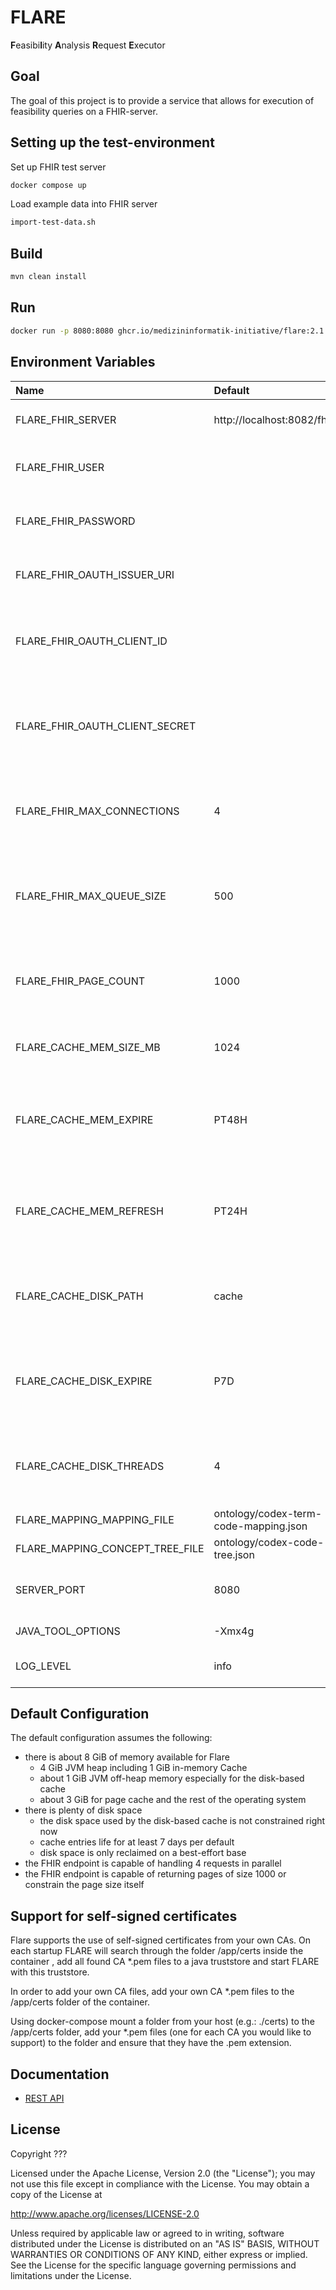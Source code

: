 # FLARE

**F**easibi**l**ity **A**nalysis **R**equest **E**xecutor

## Goal

The goal of this project is to provide a service that allows for execution of feasibility queries on a FHIR-server.

## Setting up the test-environment

Set up FHIR test server

```sh
docker compose up
```

Load example data into FHIR server

```sh
import-test-data.sh
```

## Build

```sh
mvn clean install
```

## Run

```sh
docker run -p 8080:8080 ghcr.io/medizininformatik-initiative/flare:2.1
```

## Environment Variables

| Name                              | Default                               | Description                                                                                      |
|:----------------------------------|:--------------------------------------|:-------------------------------------------------------------------------------------------------|
| FLARE_FHIR_SERVER                 | http://localhost:8082/fhir            | The base URL of the FHIR server to use.                                                          |
| FLARE_FHIR_USER                   |                                       | The username to use for HTTP Basic Authentication.                                               |
| FLARE_FHIR_PASSWORD               |                                       | The password to use for HTTP Basic Authentication.                                               |
| FLARE_FHIR_OAUTH_ISSUER_URI       |                                       | The issuer URI of the OpenID Connect provider.                                                   |
| FLARE_FHIR_OAUTH_CLIENT_ID        |                                       | The client ID to use for authentication with OpenID Connect provider.                            |
| FLARE_FHIR_OAUTH_CLIENT_SECRET    |                                       | The client secret to use for authentication with OpenID Connect provider.                        |
| FLARE_FHIR_MAX_CONNECTIONS        | 4                                     | The maximum number of connections Flare opens towards the FHIR server.                           |
| FLARE_FHIR_MAX_QUEUE_SIZE         | 500                                   | The maximum number FHIR server requests Flare queues before returning an error.                  |
| FLARE_FHIR_PAGE_COUNT             | 1000                                  | The number of resources per page to request from the FHIR server.                                |
| FLARE_CACHE_MEM_SIZE_MB           | 1024                                  | The size of the in-memory cache in mebibytes.                                                    |
| FLARE_CACHE_MEM_EXPIRE            | PT48H                                 | The duration after which in-memory cache entries should expire in [ISO 8601 durations][1].       |
| FLARE_CACHE_MEM_REFRESH           | PT24H                                 | The duration after which in-memory cache entries should be refreshed in [ISO 8601 durations][1]. |
| FLARE_CACHE_DISK_PATH             | cache                                 | The name of the directory in which the on-disk cache should be written.                          |
| FLARE_CACHE_DISK_EXPIRE           | P7D                                   | The duration after which on-disk cache entries should expire in [ISO 8601 durations][1].         |
| FLARE_CACHE_DISK_THREADS          | 4                                     | The number of threads the disk cache should use for reading and writing entries.                 |
| FLARE_MAPPING_MAPPING_FILE        | ontology/codex-term-code-mapping.json | The mappings to use.                                                                             |
| FLARE_MAPPING_CONCEPT_TREE_FILE   | ontology/codex-code-tree.json         | The code tree to use.                                                                            |
| SERVER_PORT                       | 8080                                  | The port at which Flare provides its REST API.                                                   |
| JAVA_TOOL_OPTIONS                 | -Xmx4g                                | JVM options \(Docker only\)                                                                      |
| LOG_LEVEL                         | info                                  | one of trace, debug, info, warn or error                                                         |

## Default Configuration

The default configuration assumes the following:

* there is about 8 GiB of memory available for Flare
  * 4 GiB JVM heap including 1 GiB in-memory Cache
  * about 1 GiB JVM off-heap memory especially for the disk-based cache
  * about 3 GiB for page cache and the rest of the operating system
* there is plenty of disk space
  * the disk space used by the disk-based cache is not constrained right now
  * cache entries life for at least 7 days per default
  * disk space is only reclaimed on a best-effort base
* the FHIR endpoint is capable of handling 4 requests in parallel
* the FHIR endpoint is capable of returning pages of size 1000 or constrain the page size itself

## Support for self-signed certificates

Flare supports the use of self-signed certificates from your own CAs.
On each startup FLARE will search through the folder /app/certs inside the container
, add all found CA *.pem files to a java truststore and start FLARE with this truststore.

In order to add your own CA files, add your own CA *.pem files to the /app/certs folder of the container.

Using docker-compose mount a folder from your host (e.g.: ./certs) to the /app/certs folder,
 add your *.pem files (one for each CA you would like to support) to the folder and ensure that they
have the .pem extension.

## Documentation

* [REST API](docs/api.md)

## License

Copyright ???

Licensed under the Apache License, Version 2.0 (the "License"); you may not use this file except in compliance with the License. You may obtain a copy of the License at

http://www.apache.org/licenses/LICENSE-2.0

Unless required by applicable law or agreed to in writing, software distributed under the License is distributed on an "AS IS" BASIS, WITHOUT WARRANTIES OR CONDITIONS OF ANY KIND, either express or implied. See the License for the specific language governing permissions and limitations under the License.

[1]: <https://en.wikipedia.org/wiki/ISO_8601>
